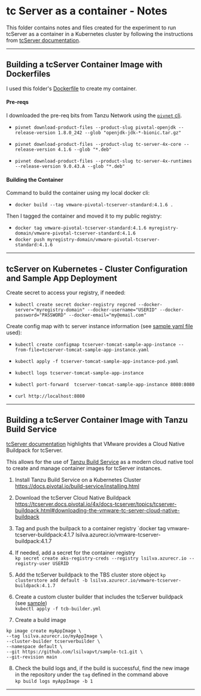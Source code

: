 # tc Server as a container - Notes

This folder contains notes and files created for the experiment to run tcServer as a container in a Kubernetes cluster by following the instructions from [tcServer documentation](https://tcserver.docs.pivotal.io/4x/docs-tcserver/topics/tcserver-kubernetes-howto.html).

---

## Building a tcServer Container Image with Dockerfiles

I used this folder's [Dockerfile](./Dockerfile) to create my container.

#### Pre-reqs 

I downloaded the pre-req bits from Tanzu Network using the [`pivnet` cli](https://github.com/pivotal-cf/pivnet-cli/releases).

- `pivnet download-product-files --product-slug pivotal-openjdk --release-version 1.8.0_242 --glob "openjdk-jdk-*-bionic.tar.gz"`

- `pivnet download-product-files --product-slug tc-server-4x-core --release-version 4.1.6 --glob "*.deb"`

- `pivnet download-product-files --product-slug tc-server-4x-runtimes --release-version 9.0.43.A --glob "*.deb"`


#### Building the Container

Command to build the container using my local docker cli:

- `docker build --tag vmware-pivotal-tcserver-standard:4.1.6 .`

Then I tagged the container and moved it to my public registry:

- `docker tag vmware-pivotal-tcserver-standard:4.1.6 myregistry-domain/vmware-pivotal-tcserver-standard:4.1.6`
- `docker push myregistry-domain/vmware-pivotal-tcserver-standard:4.1.6`

---

## tcServer on Kubernetes - Cluster Configuration and Sample App Deployment

Create secret to access your registry, if needed:

- `kubectl create secret docker-registry regcred --docker-server="myregistry-domain" --docker-username="USERID" --docker-password="PASSWORD" --docker-email="my@email.com"`

Create config map with tc server instance information (see [sample yaml file](tcserver-tomcat-sample-app-instance.yaml) used):

- `kubectl create configmap tcserver-tomcat-sample-app-instance --from-file=tcserver-tomcat-sample-app-instance.yaml`

- `kubectl apply -f tcserver-tomcat-sample-app-instance-pod.yaml`

- `kubectl logs tcserver-tomcat-sample-app-instance`

- `kubectl port-forward  tcserver-tomcat-sample-app-instance 8080:8080`

- `curl http://localhost:8080`

--- 

## Building a tcServer Container Image with Tanzu Build Service

[tcServer documentation](https://tcserver.docs.pivotal.io/4x/docs-tcserver/topics/tcserver-buildpack.html) highlights that VMware provides a Cloud Native Buildpack for tcServer.

This allows for the use of [Tanzu Build Service](https://docs.pivotal.io/build-service/1-1/index.html) as a modern cloud native tool to create and manage container images for tcServer instances.

1. Install Tanzu Build Service on a Kubernetes Cluster  
   https://docs.pivotal.io/build-service/installing.html  

2. Download the tcServer Cloud Native Buildpack  
   https://tcserver.docs.pivotal.io/4x/docs-tcserver/topics/tcserver-buildpack.html#downloading-the-vmware-tc-server-cloud-native-buildpack

3. Tag and push the builpack to a container registry
   `docker tag vmware-tcserver-buildpack:4.1.7 lsilva.azurecr.io/vmware-tcserver-buildpack:4.1.7

4. If needed, add a secret for the container registry  
   `kp secret create aks-registry-creds --registry lsilva.azurecr.io --registry-user USERID`

5. Add the tcServer buildpack to the TBS cluster store object
   `kp clusterstore add default -b lsilva.azurecr.io/vmware-tcserver-buildpack:4.1.7`

6. Create a custom cluster builder that includes the tcServer buildpack (see [sample](./tcb-builder.yaml))   
   `kubectl apply -f tcb-builder.yml`

7. Create a build image  
  ```
  kp image create myAppImage \
  --tag lsilva.azurecr.io/myAppImage \
  --cluster-builder tcserverbuilder \
  --namespace default \
  --git https://github.com/lsilvapvt/sample-tc1.git \
  --git-revision main
  ```

8. Check the build logs and, if the build is successful, find the new image in the repository under the `tag` defined in the command above  
   `kp build logs myAppImage -b 1`

---